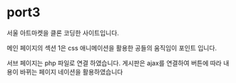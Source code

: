 # port3

서울 아트마켓을 클론 코딩한 사이트입니다.

메인 페이지의 섹션 1은  css 애니메이션을 활용한 공들의 움직임이 포인트 입니다. 


서브 페이지는 php 파일로 연결 하였습니다. 
게시판은 ajax를 연결하여 버튼에 따라 내용이 바뀌는 페이지 네이션을 활용하였습니다
